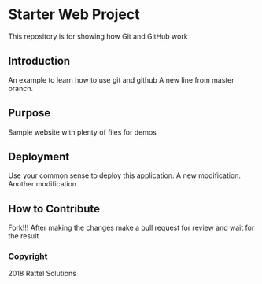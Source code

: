 
# Starter Web Project

This repository is for showing how Git and GitHub work

## Introduction

An example to learn how to use git and github
A new line from master branch.

## Purpose

Sample website with plenty of files for demos

## Deployment

Use your common sense to deploy this application. A new modification. Another modification

## How to Contribute

Fork!!!
After making the changes make a pull request for review and wait for the result

### Copyright

2018 Rattel Solutions